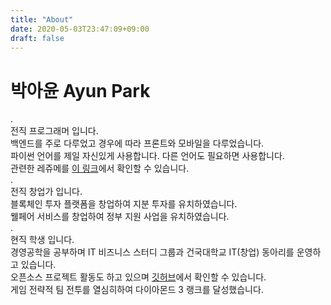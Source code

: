 ```yaml
---
title: "About"
date: 2020-05-03T23:47:09+09:00
draft: false
---
```


# 박아윤 Ayun Park  
.    
전직 프로그래머 입니다.  
백엔드를 주로 다루었고 경우에 따라 프론트와 모바일을 다루었습니다.  
파이썬 언어를 제일 자신있게 사용합니다. 다른 언어도 필요하면 사용합니다.  
관련한 레쥬메를 [이 링크](https://cv.parkayun.kr)에서 확인할 수 있습니다.  
.  
전직 창업가 입니다.  
블록체인 투자 플랫폼을 창업하여 지분 투자를 유치하였습니다.  
웰페어 서비스를 창업하여 정부 지원 사업을 유치하였습니다.  
.  
현직 학생 입니다.  
경영공학을 공부하며 IT 비즈니스 스터디 그룹과 건국대학교 IT(창업) 동아리를 운영하고 있습니다.  
오픈소스 프로젝트 활동도 하고 있으며 [깃허브](https://github.com/Parkayun)에서 확인할 수 있습니다.  
게임 전략적 팀 전투를 열심히하여 다이아몬드 3 랭크를 달성했습니다.
